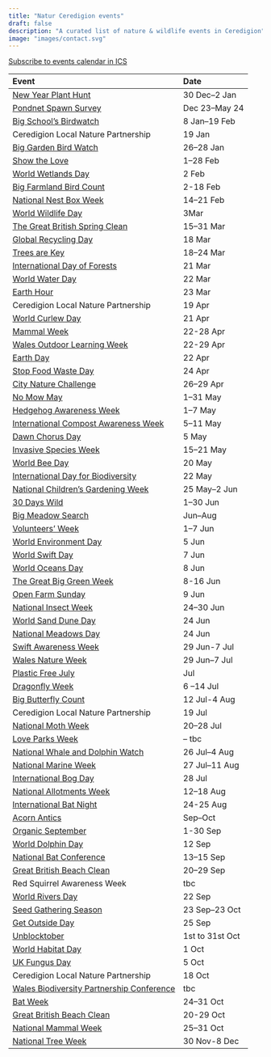 ```yaml
---
title: "Natur Ceredigion events"
draft: false
description: "A curated list of nature & wildlife events in Ceredigion"
image: "images/contact.svg"
---
```


[Subscribe to events calendar in ICS](https://outlook.office365.com/owa/calendar/f5be4d0281bd4d42afa3c036b6eaa3e9@ceredigion.gov.uk/11134a16746f4081b384e830f2dacc7a17535814671574127600/calendar.ics)

| Event                                                                                                                                                                                               | Date          |
| :-------------------------------------------------------------------------------------------------------------------------------------------------------------------------------------------------- | :------------ |
| [New Year Plant Hunt](https://bsbi.org/new-year-plant-hunt)                                                                                                                                         | 30 Dec–2 Jan  |
| [Pondnet Spawn Survey](https://freshwaterhabitats.org.uk/advice-resources/survey-methods-hub/pondnet-spawn-survey/)                                                                                 | Dec 23–May 24 |
| [Big School’s Birdwatch](https://www.rspb.org.uk/whats-happening/get-ready-for-big-schools-birdwatch)                                                                                               | 8 Jan–19 Feb  |
| Ceredigion Local Nature Partnership                                                                                                                                                                 | 19 Jan        |
| [Big Garden Bird Watch](https://www.rspb.org.uk/whats-happening/big-garden-birdwatch)                                                                                                               | 26–28 Jan     |
| [Show the Love](https://www.theclimatecoalition.org/show-the-love)                                                                                                                                  | 1–28 Feb      |
| [World Wetlands Day](https://www.worldwetlandsday.org/)                                                                                                                                             | 2 Feb         |
| [Big Farmland Bird Count](https://www.bfbc.org.uk/)                                                                                                                                                 | 2-18 Feb      |
| [National Nest Box Week](https://www.nestboxweek.com/)                                                                                                                                              | 14–21 Feb     |
| [World Wildlife Day](https://www.wildlifeday.org/en)                                                                                                                                                | 3Mar         |
| [The Great British Spring Clean](https://www.keepbritaintidy.org/get-involved/support-our-campaigns/great-british-spring-clean)                                                                     | 15–31 Mar     |
| [Global Recycling Day](https://www.globalrecyclingday.com/)                                                                                                                                        | 18 Mar        |
| [Trees are Key](https://www.wordforest.org/week/)                                                                                                                                                   | 18–24 Mar     |
| [International Day of Forests](https://www.un.org/en/observances/forests-and-trees-day)                                                                                                             | 21 Mar        |
| [World Water Day](https://www.worldwaterday.org/)                                                                                                                                                   | 22 Mar        |
| [Earth Hour](https://www.wwf.org.uk/earth-hour)                                                                                                                                                     | 23 Mar        |
| Ceredigion Local Nature Partnership                                                                                                                                                                 | 19 Apr        |
| [World Curlew Day](https://www.curlewaction.org/world-curlew-day/)                                                                                                                                    | 21 Apr        |
| [Mammal Week](https://www.mammal.org.uk/events-calendar/category/national-mammal-week-2023/)                                                                                                        | 22-28 Apr     |
| [Wales Outdoor Learning Week](https://www.walescouncilforoutdoorlearning.org/walesoutdoorlearningweek)                                                                                              | 22-29 Apr     |
| [Earth Day](https://www.earthday.org/)                                                                                                                                                              | 22 Apr        |
| [Stop Food Waste Day](https://www.stopfoodwasteday.com/en/index.html)                                                                                                                               | 24 Apr        |
| [City Nature Challenge](https://www.citynaturechallenge.org/)                                                                                                                                      | 26–29 Apr     |
| [No Mow May](https://www.plantlife.org.uk/campaigns/nomowmay/)                                                                                                                                      | 1–31 May      |
| [Hedgehog Awareness Week](https://www.twinkl.co.uk/event/hedgehog-awareness-week-2024)                                                                                                              | 1–7 May       |
| [International Compost Awareness Week](https://www.compostfoundation.org/ICAW/ICAW-Home)                                                                                                            | 5–11 May      |
| [Dawn Chorus Day](https://www.wildlifetrusts.org/dawn-chorus-day)                                                                                                                                   | 5 May         |
| [Invasive Species Week](https://www.nonnativespecies.org/what-can-i-do/invasive-species-week/)                                                                                                      | 15–21 May     |
| [World Bee Day](https://nationaltoday.com/world-bee-day/)                                                                                                                                          | 20 May        |
| [International Day for Biodiversity](https://www.un.org/en/observances/biological-diversity-day)                                                                                                    | 22 May        |
| [National Children’s Gardening Week](https://www.childrensgardeningweek.co.uk/)                                                                                                                     | 25 May–2 Jun  |
| [30 Days Wild](https://www.wildlifetrusts.org/stay-wild)                                                                                                                                            | 1–30 Jun      |
| [Big Meadow Search](https://www.bigmeadowsearch.co.uk/)                                                                                                                                             | Jun–Aug       |
| [Volunteers’ Week](https://volunteersweek.org/about-volunteers-week/what-is-volunteers-week/)                                                                                                       | 1–7 Jun       |
| [World Environment Day](https://www.worldenvironmentday.global/)                                                                                                                                    | 5 Jun         |
| [World Swift Day](https://www.worldswiftday.org/how-to-celebrate-world-swift-day/)                                                                                                                 | 7 Jun         |
| [World Oceans Day](https://worldoceanday.org/event/blue-up-2024/)                                                                                                                                   | 8 Jun         |
| [The Great Big Green Week](https://greatbiggreenweek.com/)                                                                                                                                          | 8-16 Jun      |
| [Open Farm Sunday](https://farmsunday.org/visit-a-farm/dates-for-the-diary)                                                                                                                         | 9 Jun         |
| [National Insect Week](https://www.insectweek.org/)                                                                                                                                                 | 24–30 Jun     |
| [World Sand Dune Day](https://dynamicdunescapes.co.uk/world-sand-dune-day/)                                                                                                                         | 24 Jun        |
| [National Meadows Day](https://meadows.plantlife.org.uk/national-meadows-day/)                                                                                                                      | 24 Jun        |
| [Swift Awareness Week](https://community.rspb.org.uk/ourwork/b/actionfornature/posts/swift-awareness-week-2023-people-powered-swift-conservation)                                                   | 29 Jun-7 Jul  |
| [Wales Nature Week](https://www.biodiversitywales.org.uk/wales-Nature-week)                                                                                                                         | 29 Jun–7 Jul  |
| [Plastic Free July](https://www.plasticfreejuly.org/)                                                                                                                                               | Jul           |
| [Dragonfly Week](https://british-dragonflies.org.uk/what-we-do/outreach-projects/dragonfly-week/)                                                                                                  | 6 –14 Jul     |
| [Big Butterfly Count](https://bigbutterflycount.butterfly-conservation.org/)                                                                                                                        | 12 Jul-4 Aug  |
| Ceredigion Local Nature Partnership                                                                                                                                                                 | 19 Jul        |
| [National Moth Week](https://nationalmothweek.org/)                                                                                                                                                 | 20–28 Jul     |
| [Love Parks Week](https://www.keepbritaintidy.org/get-involved/support-our-campaigns/love-parks-week) | – tbc |
| [National Whale and Dolphin Watch](https://www.seawatchfoundation.org.uk/national-whale-dolphin-watch/) | 26 Jul–4 Aug |
| [National Marine Week](https://www.wildlifetrusts.org/national-marine-week) | 27 Jul–11 Aug |
| [International Bog Day](https://bogday.org/) | 28 Jul |
| [National Allotments Week](https://www.nsalg.org.uk/news/national-allotment-week-2024/) | 12–18 Aug |
| [International Bat Night](https://www.bats.org.uk/support-bats/international-bat-night) | 24-25 Aug |
| [Acorn Antics](https://naturalresources.wales/about-us/news-and-blogs/news/acorn-antics-results-sees-two-schools-awarded-the-golden-acorn-award/?lang=en) | Sep–Oct |
| [Organic September](https://www.soilassociation.org/take-action/organic-living/organic-september/) | 1-30 Sep |
| [World Dolphin Day](https://www.stopthegrind.org/world-dolphin-day) |  12 Sep |
| [National Bat Conference](https://www.bats.org.uk/our-work/conferences-symposia/national-bat-conference) | 13–15 Sep |
| [Great British Beach Clean](https://www.mcsuk.org/what-you-can-do/join-a-beach-clean/great-british-beach-clean/) |  20–29 Sep |
| Red Squirrel Awareness Week | tbc |
| [World Rivers Day](https://worldriversday.com/) | 22 Sep |
| [Seed Gathering Season](https://treecouncil.org.uk/seasonal-campaigns/seed-gathering-season/) | 23 Sep–23 Oct |
| [Get Outside Day](https://getoutside.ordnancesurvey.co.uk/national-getoutside-day/) | 25 Sep |
| [Unblocktober](https://www.unblocktober.org/) | 1st to 31st Oct |
| [World Habitat Day](https://unhabitat.org/events/world-habitat-day-1) | 1 Oct |
| [UK Fungus Day](https://www.ukfungusday.co.uk/) |  5 Oct |
| Ceredigion Local Nature Partnership | 18 Oct |
| [Wales Biodiversity Partnership Conference](https://www.biodiversitywales.org.uk/Events) | tbc |
| [Bat Week](https://batweek.org/) | 24–31 Oct |
| [Great British Beach Clean](https://www.mcsuk.org/what-you-can-do/join-a-beach-clean/great-british-beach-clean/all-about-the-great-british-beach-clean/) | 20-29 Oct |
| [National Mammal Week](https://www.mammal.org.uk/national-mammal-week/national-mammal-week-activities-for-families/) | 25–31 Oct |
| [National Tree Week](https://treecouncil.org.uk/seasonal-campaigns/national-tree-week/) | 30 Nov-8 Dec |
